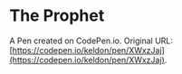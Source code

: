 # The Prophet

A Pen created on CodePen.io. Original URL: [https://codepen.io/keldon/pen/XWxzJaj](https://codepen.io/keldon/pen/XWxzJaj).

